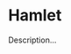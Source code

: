 <!-- ======================================================================
--- Search engine
title:          Hamlet
keywords:       Hamlet, tragedy
description:    Hamlet by William Shakespeare.
--- Menu system
order:          30
text:           Hamlet
hidden:         false
umbel:          false
--- Page properties
id:             
document:       
layout:         layout-2-left
$-left:         play-list
======================================================================= -->

# Hamlet

Description...
